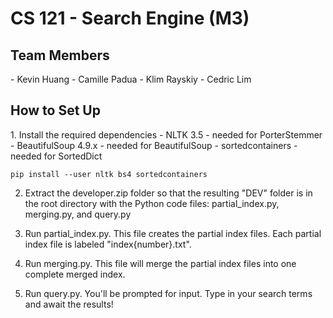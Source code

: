 <h1>CS 121 - Search Engine (M3)</h1>
<h2>Team Members</h2>
- Kevin Huang
- Camille Padua
- Klim Rayskiy
- Cedric Lim

<h2>How to Set Up</h2>
1. Install the required dependencies
-  NLTK 3.5 - needed for PorterStemmer
-  BeautifulSoup 4.9.x - needed for BeautifulSoup
-  sortedcontainers - needed for SortedDict

```
pip install --user nltk bs4 sortedcontainers
```

2. Extract the developer.zip folder so that the resulting "DEV" folder
is in the root directory with the Python code files: 
partial\_index.py, merging.py, and query.py 

3. Run partial\_index.py. This file creates the partial index files.
Each partial index file is labeled "index\{number\}.txt".

4. Run merging.py. This file will merge the partial index files into 
one complete merged index.

5. Run query.py. You'll be prompted for input. Type in your search terms
and await the results!
